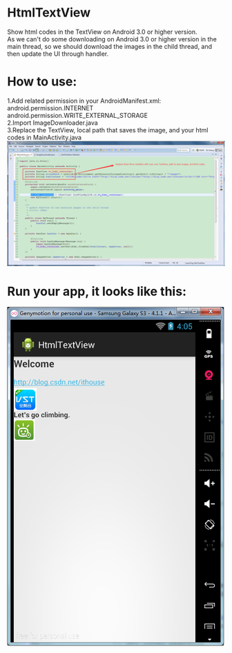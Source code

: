 # HtmlTextView
Show html codes in the TextView on Android 3.0 or higher version.<br/>
As we can't do some downloading on Android 3.0 or higher version in the main thread, so we should download the images in the child thread, and then update the UI through handler.<br/>
# How to use:
1.Add related permission in your AndroidManifest.xml:<br/>
android.permission.INTERNET<br/>
android.permission.WRITE_EXTERNAL_STORAGE<br/>
2.Import ImageDownloader.java<br/>
3.Replace the TextView, local path that saves the image, and your html codes in MainActivity.java<br/>
![image](https://github.com/ITAnt/HtmlTextView/raw/master/screenshots/2.png)

# Run your app, it looks like this:
![image](https://github.com/ITAnt/HtmlTextView/raw/master/screenshots/1.png)
